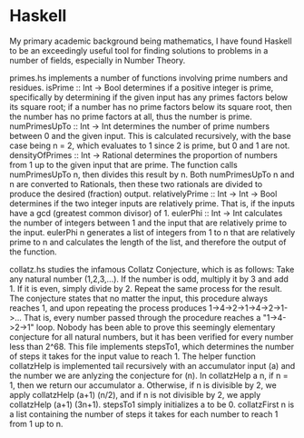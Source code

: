 # Haskell

My primary academic background being mathematics, I have found Haskell to be an exceedingly useful tool for finding solutions to problems in a number of fields, especially in Number Theory.

primes.hs implements a number of functions involving prime numbers and residues. isPrime :: Int -> Bool determines if a positive integer is prime, specifically by determining if the given input has any primes factors below its square root; if a number has no prime factors below its square root, then the number has no prime factors at all, thus the number is prime. numPrimesUpTo :: Int -> Int determines the number of prime numbers between 0 and the given input. This is calculated recursively, with the base case being n = 2, which evaluates to 1 since 2 is prime, but 0 and 1 are not. densityOfPrimes :: Int -> Rational determines the proportion of numbers from 1 up to the given input that are prime. The function calls numPrimesUpTo n, then divides this result by n. Both numPrimesUpTo n and n are converted to Rationals, then these two rationals are divided to produce the desired (fraction) output. relativelyPrime :: Int -> Int -> Bool determines if the two integer inputs are relatively prime. That is, if the inputs have a gcd (greatest common divisor) of 1. eulerPhi :: Int -> Int calculates the number of integers between 1 and the input that are relatively prime to the input. eulerPhi n generates a list of integers from 1 to n that are relatively prime to n and calculates the length of the list, and therefore the output of the function.   

collatz.hs studies the infamous Collatz Conjecture, which is as follows: Take any natural number (1,2,3,...). If the number is odd, multiply it by 3 and add 1. If it is even, simply divide by 2. Repeat the same process for the result. The conjecture states that no matter the input, this procedure always reaches 1, and upon repeating the process produces 1->4->2->1->4->2->1->... That is, every number passed through the procedure reaches a "1->4->2->1" loop. Nobody has been able to prove this seemingly elementary conjecture for all natural numbers, but it has been verified for every number less than 2^68. This file implements stepsTo1, which determines the number of steps it takes for the input value to reach 1. The helper function collatzHelp is implemented tail recursively with an accumulator input (a) and the number we are anlyzing the conjecture for (n). In collatzHelp a n, if n = 1, then we return our accumulator a. Otherwise, if n is divisible by 2, we apply collatzHelp (a+1) (n/2), and if n is not divisible by 2, we apply collatzHelp (a+1) (3n+1). stepsTo1 simply initializes a to be 0. collatzFirst n is a list containing the number of steps it takes for each number to reach 1 from 1 up to n. 
